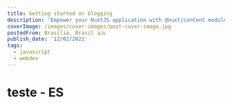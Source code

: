 ```yaml
---
title: Getting started on blogging
description: 'Empower your NuxtJS application with @nuxt/content module: write in a content/ directory and fetch your Markdown, JSON, YAML and CSV files through a MongoDB like API, acting as a Git-based Headless CMS.'
coverImage: /images/cover-images/post-cover-image.jpg
postedFrom: Brasília, Brasil 🇧🇷
publish_date: '12/02/2021'
tags:
  - javascript
  - webdev
---
```


# teste - ES
